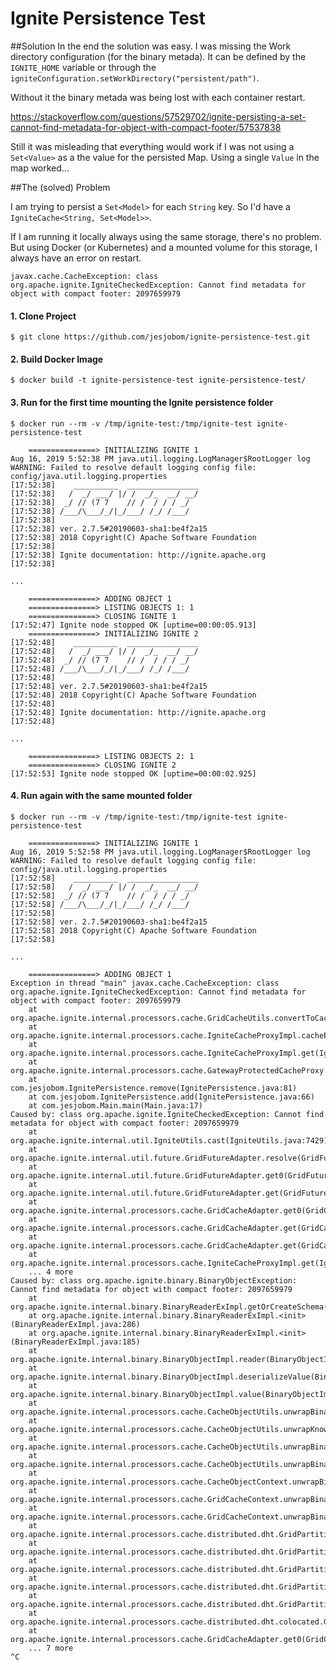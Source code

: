 # Ignite Persistence Test

##Solution
In the end the solution was easy. I was missing the Work directory configuration (for the binary metada).
It can be defined by the `IGNITE_HOME` variable or through the `igniteConfiguration.setWorkDirectory("persistent/path")`.

Without it the binary metada was being lost with each container restart. 

https://stackoverflow.com/questions/57529702/ignite-persisting-a-set-cannot-find-metadata-for-object-with-compact-footer/57537838

Still it was misleading that everything would work if I was not using a `Set<Value>` as a the value for the persisted Map.
Using a single `Value` in the map worked... 

##The (solved) Problem

I am trying to persist a `Set<Model>` for each `String` key.
So I'd have a `IgniteCache<String, Set<Model>>`. 

If I am running it locally always using the same storage, there's no problem.
But using Docker (or Kubernetes) and a mounted volume for this storage, I always have an error on restart.

```
javax.cache.CacheException: class org.apache.ignite.IgniteCheckedException: Cannot find metadata for object with compact footer: 2097659979
```

#### 1. Clone Project
`$ git clone https://github.com/jesjobom/ignite-persistence-test.git`


#### 2. Build Docker Image
`$ docker build -t ignite-persistence-test ignite-persistence-test/`


#### 3. Run for the first time mounting the Ignite persistence folder
```
$ docker run --rm -v /tmp/ignite-test:/tmp/ignite-test ignite-persistence-test

	===============> INITIALIZING IGNITE 1
Aug 16, 2019 5:52:38 PM java.util.logging.LogManager$RootLogger log
WARNING: Failed to resolve default logging config file: config/java.util.logging.properties
[17:52:38]    __________  ________________ 
[17:52:38]   /  _/ ___/ |/ /  _/_  __/ __/ 
[17:52:38]  _/ // (7 7    // /  / / / _/   
[17:52:38] /___/\___/_/|_/___/ /_/ /___/  
[17:52:38] 
[17:52:38] ver. 2.7.5#20190603-sha1:be4f2a15
[17:52:38] 2018 Copyright(C) Apache Software Foundation
[17:52:38] 
[17:52:38] Ignite documentation: http://ignite.apache.org
[17:52:38] 

...

	===============> ADDING OBJECT 1
	===============> LISTING OBJECTS 1: 1
	===============> CLOSING IGNITE 1
[17:52:47] Ignite node stopped OK [uptime=00:00:05.913]
	===============> INITIALIZING IGNITE 2
[17:52:48]    __________  ________________ 
[17:52:48]   /  _/ ___/ |/ /  _/_  __/ __/ 
[17:52:48]  _/ // (7 7    // /  / / / _/   
[17:52:48] /___/\___/_/|_/___/ /_/ /___/  
[17:52:48] 
[17:52:48] ver. 2.7.5#20190603-sha1:be4f2a15
[17:52:48] 2018 Copyright(C) Apache Software Foundation
[17:52:48] 
[17:52:48] Ignite documentation: http://ignite.apache.org
[17:52:48] 

...

	===============> LISTING OBJECTS 2: 1
	===============> CLOSING IGNITE 2
[17:52:53] Ignite node stopped OK [uptime=00:00:02.925]

```


#### 4. Run again with the same mounted folder
```
$ docker run --rm -v /tmp/ignite-test:/tmp/ignite-test ignite-persistence-test

	===============> INITIALIZING IGNITE 1
Aug 16, 2019 5:52:58 PM java.util.logging.LogManager$RootLogger log
WARNING: Failed to resolve default logging config file: config/java.util.logging.properties
[17:52:58]    __________  ________________ 
[17:52:58]   /  _/ ___/ |/ /  _/_  __/ __/ 
[17:52:58]  _/ // (7 7    // /  / / / _/   
[17:52:58] /___/\___/_/|_/___/ /_/ /___/  
[17:52:58] 
[17:52:58] ver. 2.7.5#20190603-sha1:be4f2a15
[17:52:58] 2018 Copyright(C) Apache Software Foundation
[17:52:58] 

...

	===============> ADDING OBJECT 1
Exception in thread "main" javax.cache.CacheException: class org.apache.ignite.IgniteCheckedException: Cannot find metadata for object with compact footer: 2097659979
	at org.apache.ignite.internal.processors.cache.GridCacheUtils.convertToCacheException(GridCacheUtils.java:1337)
	at org.apache.ignite.internal.processors.cache.IgniteCacheProxyImpl.cacheException(IgniteCacheProxyImpl.java:1758)
	at org.apache.ignite.internal.processors.cache.IgniteCacheProxyImpl.get(IgniteCacheProxyImpl.java:931)
	at org.apache.ignite.internal.processors.cache.GatewayProtectedCacheProxy.get(GatewayProtectedCacheProxy.java:640)
	at com.jesjobom.IgnitePersistence.remove(IgnitePersistence.java:81)
	at com.jesjobom.IgnitePersistence.add(IgnitePersistence.java:66)
	at com.jesjobom.Main.main(Main.java:17)
Caused by: class org.apache.ignite.IgniteCheckedException: Cannot find metadata for object with compact footer: 2097659979
	at org.apache.ignite.internal.util.IgniteUtils.cast(IgniteUtils.java:7429)
	at org.apache.ignite.internal.util.future.GridFutureAdapter.resolve(GridFutureAdapter.java:261)
	at org.apache.ignite.internal.util.future.GridFutureAdapter.get0(GridFutureAdapter.java:172)
	at org.apache.ignite.internal.util.future.GridFutureAdapter.get(GridFutureAdapter.java:141)
	at org.apache.ignite.internal.processors.cache.GridCacheAdapter.get0(GridCacheAdapter.java:4723)
	at org.apache.ignite.internal.processors.cache.GridCacheAdapter.get(GridCacheAdapter.java:4697)
	at org.apache.ignite.internal.processors.cache.GridCacheAdapter.get(GridCacheAdapter.java:1415)
	at org.apache.ignite.internal.processors.cache.IgniteCacheProxyImpl.get(IgniteCacheProxyImpl.java:928)
	... 4 more
Caused by: class org.apache.ignite.binary.BinaryObjectException: Cannot find metadata for object with compact footer: 2097659979
	at org.apache.ignite.internal.binary.BinaryReaderExImpl.getOrCreateSchema(BinaryReaderExImpl.java:2012)
	at org.apache.ignite.internal.binary.BinaryReaderExImpl.<init>(BinaryReaderExImpl.java:286)
	at org.apache.ignite.internal.binary.BinaryReaderExImpl.<init>(BinaryReaderExImpl.java:185)
	at org.apache.ignite.internal.binary.BinaryObjectImpl.reader(BinaryObjectImpl.java:832)
	at org.apache.ignite.internal.binary.BinaryObjectImpl.deserializeValue(BinaryObjectImpl.java:795)
	at org.apache.ignite.internal.binary.BinaryObjectImpl.value(BinaryObjectImpl.java:143)
	at org.apache.ignite.internal.processors.cache.CacheObjectUtils.unwrapBinary(CacheObjectUtils.java:177)
	at org.apache.ignite.internal.processors.cache.CacheObjectUtils.unwrapKnownCollection(CacheObjectUtils.java:93)
	at org.apache.ignite.internal.processors.cache.CacheObjectUtils.unwrapBinary(CacheObjectUtils.java:181)
	at org.apache.ignite.internal.processors.cache.CacheObjectUtils.unwrapBinaryIfNeeded(CacheObjectUtils.java:67)
	at org.apache.ignite.internal.processors.cache.CacheObjectContext.unwrapBinaryIfNeeded(CacheObjectContext.java:125)
	at org.apache.ignite.internal.processors.cache.GridCacheContext.unwrapBinaryIfNeeded(GridCacheContext.java:1773)
	at org.apache.ignite.internal.processors.cache.GridCacheContext.unwrapBinaryIfNeeded(GridCacheContext.java:1761)
	at org.apache.ignite.internal.processors.cache.distributed.dht.GridPartitionedSingleGetFuture.setResult(GridPartitionedSingleGetFuture.java:695)
	at org.apache.ignite.internal.processors.cache.distributed.dht.GridPartitionedSingleGetFuture.localGet(GridPartitionedSingleGetFuture.java:477)
	at org.apache.ignite.internal.processors.cache.distributed.dht.GridPartitionedSingleGetFuture.mapKeyToNode(GridPartitionedSingleGetFuture.java:354)
	at org.apache.ignite.internal.processors.cache.distributed.dht.GridPartitionedSingleGetFuture.map(GridPartitionedSingleGetFuture.java:225)
	at org.apache.ignite.internal.processors.cache.distributed.dht.GridPartitionedSingleGetFuture.init(GridPartitionedSingleGetFuture.java:217)
	at org.apache.ignite.internal.processors.cache.distributed.dht.colocated.GridDhtColocatedCache.getAsync(GridDhtColocatedCache.java:272)
	at org.apache.ignite.internal.processors.cache.GridCacheAdapter.get0(GridCacheAdapter.java:4716)
	... 7 more
^C
```

